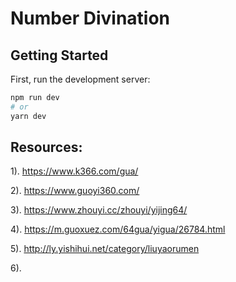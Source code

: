 # Number Divination

## Getting Started

First, run the development server:

```bash
npm run dev
# or
yarn dev
```

## Resources:

1). https://www.k366.com/gua/

2). https://www.guoyi360.com/

3). https://www.zhouyi.cc/zhouyi/yijing64/

4). https://m.guoxuez.com/64gua/yigua/26784.html

5). http://ly.yishihui.net/category/liuyaorumen

6).

<!-- ### Ideas
1). fix todos
2). validate each 384 yao ci data (including 'biao dian' check)
3). dispaly them all
 -->
